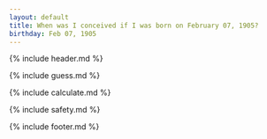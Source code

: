 ```yaml
---
layout: default
title: When was I conceived if I was born on February 07, 1905?
birthday: Feb 07, 1905
---
```


{% include header.md %}

{% include guess.md %}

{% include calculate.md %}

{% include safety.md %}

{% include footer.md %}




